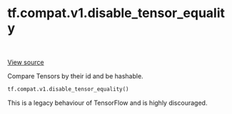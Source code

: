 <div itemscope itemtype="http://developers.google.com/ReferenceObject">
<meta itemprop="name" content="tf.compat.v1.disable_tensor_equality" />
<meta itemprop="path" content="Stable" />
</div>

# tf.compat.v1.disable_tensor_equality

<!-- Insert buttons -->

<table class="tfo-notebook-buttons tfo-api" align="left">
</table>

<a target="_blank" href="/code/stable/tensorflow/python/framework/ops.py">View source</a>



<!-- Start diff -->
Compare Tensors by their id and be hashable.

``` python
tf.compat.v1.disable_tensor_equality()
```



<!-- Placeholder for "Used in" -->

This is a legacy behaviour of TensorFlow and is highly discouraged.